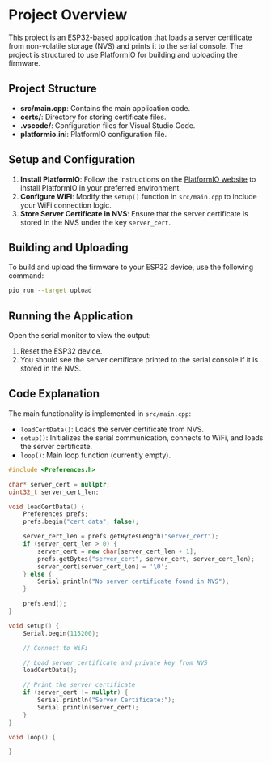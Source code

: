 # Project Overview

This project is an ESP32-based application that loads a server certificate from non-volatile storage (NVS) and prints it to the serial console. The project is structured to use PlatformIO for building and uploading the firmware.

## Project Structure

- **src/main.cpp**: Contains the main application code.
- **certs/**: Directory for storing certificate files.
- **.vscode/**: Configuration files for Visual Studio Code.
- **platformio.ini**: PlatformIO configuration file.

## Setup and Configuration

1. **Install PlatformIO**: Follow the instructions on the [PlatformIO website](https://platformio.org/install) to install PlatformIO in your preferred environment.
2. **Configure WiFi**: Modify the `setup()` function in `src/main.cpp` to include your WiFi connection logic.
3. **Store Server Certificate in NVS**: Ensure that the server certificate is stored in the NVS under the key `server_cert`.

## Building and Uploading

To build and upload the firmware to your ESP32 device, use the following command:

```sh
pio run --target upload
```

## Running the Application

Open the serial monitor to view the output:
1. Reset the ESP32 device.
2. You should see the server certificate printed to the serial console if it is stored in the NVS.

## Code Explanation

The main functionality is implemented in `src/main.cpp`:

- `loadCertData()`: Loads the server certificate from NVS.
- `setup()`: Initializes the serial communication, connects to WiFi, and loads the server certificate.
- `loop()`: Main loop function (currently empty).

```cpp
#include <Preferences.h>

char* server_cert = nullptr;
uint32_t server_cert_len;

void loadCertData() {
    Preferences prefs;
    prefs.begin("cert_data", false);

    server_cert_len = prefs.getBytesLength("server_cert");
    if (server_cert_len > 0) {
        server_cert = new char[server_cert_len + 1];
        prefs.getBytes("server_cert", server_cert, server_cert_len);
        server_cert[server_cert_len] = '\0';
    } else {
        Serial.println("No server certificate found in NVS");
    }

    prefs.end();
}

void setup() {
    Serial.begin(115200);

    // Connect to WiFi

    // Load server certificate and private key from NVS
    loadCertData();

    // Print the server certificate
    if (server_cert != nullptr) {
        Serial.println("Server Certificate:");
        Serial.println(server_cert);
    }
}

void loop() {

}
```